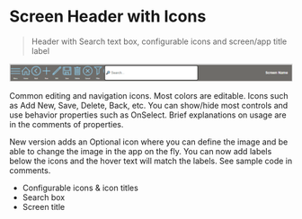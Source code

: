 # Screen Header with Icons
> Header with Search text box, configurable icons and screen/app title label

![(./../HeaderWithIcons/HeaderWithIcons.png)](./../HeaderWithIcons/HeaderWithIcons.png)

Common editing and navigation icons. Most colors are editable. Icons such as Add New, Save, Delete, Back, etc. You can show/hide most controls and use behavior properties such as OnSelect.
Brief explanations on usage are in the comments of properties.

New version adds an Optional icon where you can define the image and be able to change the image in the app on the fly.
You can now add labels below the icons and the hover text will match the labels. See sample code in comments.
- Configurable icons & icon titles
- Search box
- Screen title
